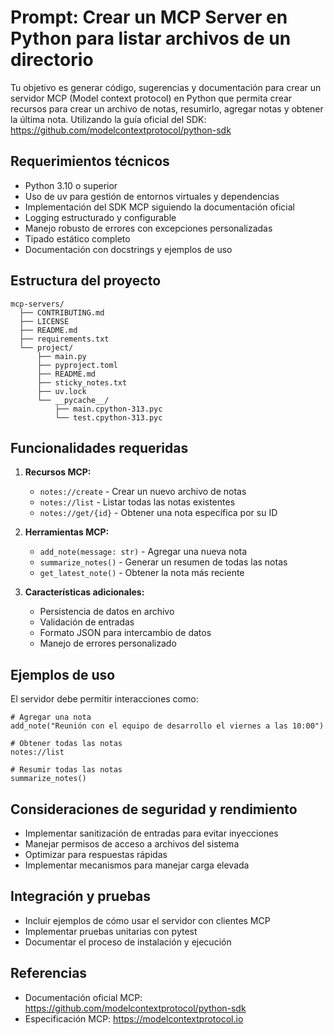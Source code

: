 # Prompt: Crear un MCP Server en Python para listar archivos de un directorio

Tu objetivo es generar código, sugerencias y documentación para crear un servidor MCP (Model context protocol) en Python que permita crear recursos para crear un archivo de notas, resumirlo, agregar notas y obtener la última nota. Utilizando la guía oficial del SDK: https://github.com/modelcontextprotocol/python-sdk

## Requerimientos técnicos

- Python 3.10 o superior
- Uso de uv para gestión de entornos virtuales y dependencias
- Implementación del SDK MCP siguiendo la documentación oficial
- Logging estructurado y configurable
- Manejo robusto de errores con excepciones personalizadas
- Tipado estático completo
- Documentación con docstrings y ejemplos de uso

## Estructura del proyecto

```
mcp-servers/
  ├── CONTRIBUTING.md
  ├── LICENSE
  ├── README.md
  ├── requirements.txt
  └── project/
      ├── main.py
      ├── pyproject.toml
      ├── README.md
      ├── sticky_notes.txt
      ├── uv.lock
      └── __pycache__/
          ├── main.cpython-313.pyc
          └── test.cpython-313.pyc

```
## Funcionalidades requeridas

1. **Recursos MCP:**
   - `notes://create` - Crear un nuevo archivo de notas
   - `notes://list` - Listar todas las notas existentes
   - `notes://get/{id}` - Obtener una nota específica por su ID

2. **Herramientas MCP:**
   - `add_note(message: str)` - Agregar una nueva nota
   - `summarize_notes()` - Generar un resumen de todas las notas
   - `get_latest_note()` - Obtener la nota más reciente

3. **Características adicionales:**
   - Persistencia de datos en archivo
   - Validación de entradas
   - Formato JSON para intercambio de datos
   - Manejo de errores personalizado

## Ejemplos de uso

El servidor debe permitir interacciones como:

```
# Agregar una nota
add_note("Reunión con el equipo de desarrollo el viernes a las 10:00")

# Obtener todas las notas
notes://list

# Resumir todas las notas
summarize_notes()
```

## Consideraciones de seguridad y rendimiento

- Implementar sanitización de entradas para evitar inyecciones
- Manejar permisos de acceso a archivos del sistema
- Optimizar para respuestas rápidas
- Implementar mecanismos para manejar carga elevada

## Integración y pruebas

- Incluir ejemplos de cómo usar el servidor con clientes MCP
- Implementar pruebas unitarias con pytest
- Documentar el proceso de instalación y ejecución

## Referencias

- Documentación oficial MCP: https://github.com/modelcontextprotocol/python-sdk
- Especificación MCP: https://modelcontextprotocol.io



